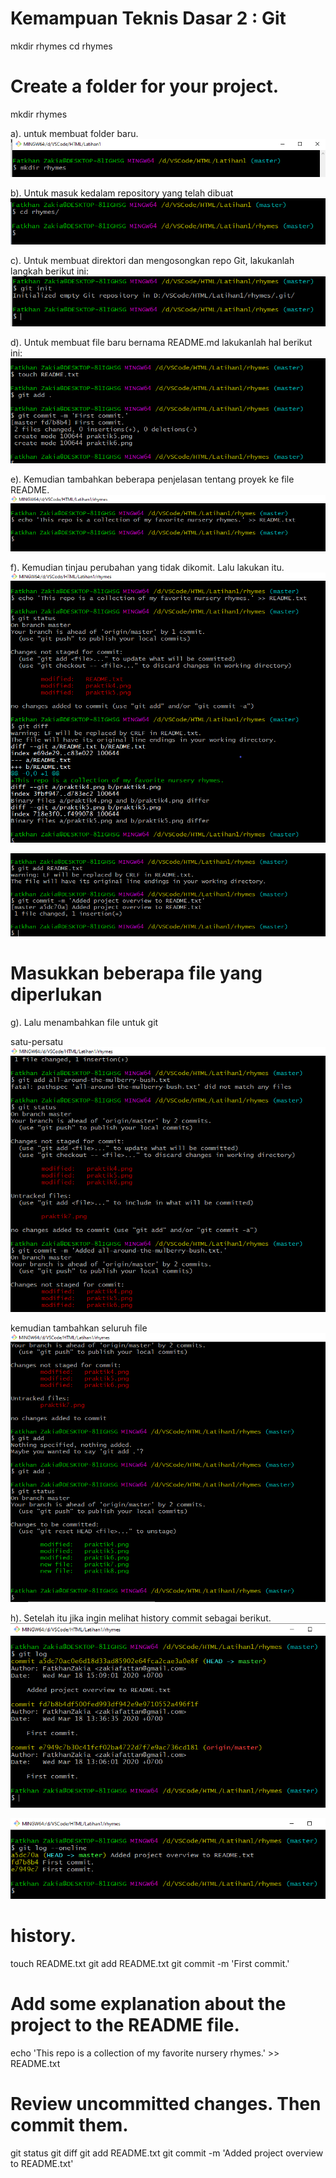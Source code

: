 # Kemampuan Teknis Dasar 2 : Git
mkdir rhymes
cd rhymes

# Create a folder for your project.
mkdir rhymes

a). untuk membuat folder baru.
![praktik 1](https://github.com/FatkhanZakia/rhymes/blob/master/praktik1.png)

b). Untuk masuk kedalam repository yang telah dibuat
![praktik 2](https://github.com/FatkhanZakia/rhymes/blob/master/praktik2.png)

c). Untuk membuat direktori dan mengosongkan repo Git, lakukanlah langkah berikut ini:
![praktik 3](https://github.com/FatkhanZakia/rhymes/blob/master/praktik3.png)

d). Untuk membuat file baru bernama README.md lakukanlah hal berikut ini:
![praktik 4](https://github.com/FatkhanZakia/rhymes/blob/master/praktik4.png)

e). Kemudian tambahkan beberapa penjelasan tentang proyek ke file README.
![praktik 5](https://github.com/FatkhanZakia/rhymes/blob/master/praktik5.png)

f). Kemudian tinjau perubahan yang tidak dikomit. Lalu lakukan itu.
![praktik 6](https://github.com/FatkhanZakia/rhymes/blob/master/praktik6.png)

![praktik 7](https://github.com/FatkhanZakia/rhymes/blob/master/praktik7.png)


# Masukkan beberapa file yang diperlukan 

g). Lalu menambahkan file untuk git

satu-persatu
![praktik 8](https://github.com/FatkhanZakia/rhymes/blob/master/praktik8.png)

kemudian tambahkan seluruh file
![praktik 9](https://github.com/FatkhanZakia/rhymes/blob/master/praktik9.png)

h). Setelah itu jika ingin melihat history commit sebagai berikut.
![praktik 10](https://github.com/FatkhanZakia/rhymes/blob/master/praktik10.png)


![praktik 11](https://github.com/FatkhanZakia/rhymes/blob/master/praktik11.png)


# history. 
touch README.txt 
git add README.txt 
git commit -m 'First commit.' 

# Add some explanation about the project to the README file.
echo 'This repo is a collection of my favorite nursery rhymes.' >> README.txt

# Review uncommitted changes. Then commit them.
git status
git diff
git add README.txt
git commit -m 'Added project overview to README.txt'